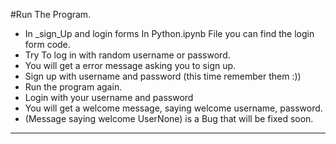 #Run The Program.
- In _sign_Up and login forms In Python.ipynb File you can find the login form code. 
- Try To log in with random username or password.
- You will get a error message asking you to sign up.
- Sign up with username and password (this time remember them :))
- Run the program again.
- Login with your username and password
- You will get a welcome message, saying welcome username, password.
- (Message saying welcome UserNone) is a Bug that will be fixed soon.
______________________________________________________________________________________

